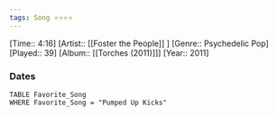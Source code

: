 ```yaml
---
tags: Song ⭐⭐⭐⭐ 
---
```

[Time:: 4:16]
[Artist:: [[Foster the People]] ]
[Genre:: Psychedelic Pop]
[Played:: 39]
[Album:: [[Torches (2011)]]]
[Year:: 2011]
### Dates
````dataview
TABLE Favorite_Song
WHERE Favorite_Song = "Pumped Up Kicks"
````
